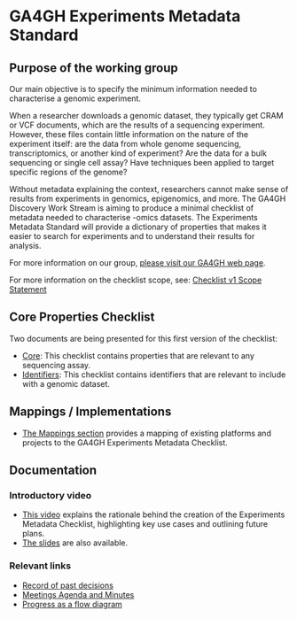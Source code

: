 # GA4GH Experiments Metadata Standard

## Purpose of the working group
Our main objective is to specify the minimum information needed to characterise a genomic experiment.

When a researcher downloads a genomic dataset, they typically get CRAM or VCF documents, which are the results of a sequencing experiment. However, these files contain little information on the nature of the experiment itself: are the data from whole genome sequencing, transcriptomics, or another kind of experiment? Are the data for a bulk sequencing or single cell assay? Have techniques been applied to target specific regions of the genome?

Without metadata explaining the context, researchers cannot make sense of results from experiments in genomics, epigenomics, and more. The GA4GH Discovery Work Stream is aiming to produce a minimal checklist of metadata needed to characterise -omics datasets. The Experiments Metadata Standard will provide a dictionary of properties that makes it easier to search for experiments and to understand their results for analysis.

For more information on our group, [please visit our GA4GH web page](https://www.ga4gh.org/product/experiments-metadata-standard/).

For more information on the checklist scope, see: [Checklist v1 Scope Statement](https://www.ga4gh.org/document/experiments-metadata-standards-scope-statement/)

## Core Properties Checklist
Two documents are being presented for this first version of the checklist:
* [Core](./core.md): This checklist contains properties that are relevant to any sequencing assay.
* [Identifiers](./identifiers.md): This checklist contains identifiers that are relevant to include with a genomic dataset.

## Mappings / Implementations
* [The Mappings section](mappings/README.md) provides a mapping of existing platforms and projects to the GA4GH Experiments Metadata Checklist.

## Documentation

### Introductory video
* [This video](https://us02web.zoom.us/rec/share/Kmd0MLvoPVKDIDx4cp8LdAteGdZM30EKtA33MRRnZ7IBWt6xXtvdFLxF8nsCTKWQ.w1tOxxUcQ8WMouBi) explains the rationale behind the creation of the Experiments Metadata Checklist, highlighting key use cases and outlining future plans.
* [The slides](https://docs.google.com/presentation/d/1L1hDdw002gZL4d9pnUtJXI1R5WFmg3ta-gnD763DIH8/edit) are also available.


### Relevant links
* [Record of past decisions](https://docs.google.com/document/d/1zyIij2YPpI9J8uJKH71mzPLK-vP7Nza90BZ8zkd56og/edit?tab=t.0#bookmark=id.4js2a3jhlsa6)
* [Meetings Agenda and Minutes](https://docs.google.com/document/d/1FPgOT39dINkeVj0S4oeumzJcooGOcVcCIIGc4icXoyU/edit)
* [Progress as a flow diagram](documentation/progress.md)
